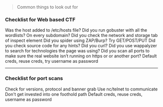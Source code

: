 > Common things to look out for 


### Checklist for Web based CTF

Was the host added to /etc/hosts file?
Did you run gobuster with all the wordlists? On every subdomain?
Did you check the network and storage tab of inspect element
Did you spider using ZAP/Burp? Try GET/POST/PUT
Did you check source code for any hints?
Did you curl?
Did you use wappalyzer to search for technologies the page was using?
Did you scan all ports to make sure the real website isn’t running on https or or another port?
Default creds, reuse creds, try username as password

----------------------------------------------
### Checklist for port scans

Check for versions, protocol and banner grab
Use nc/telnet to communicate
Don't get invested into one foothold path
Default creds, reuse creds, username as password


